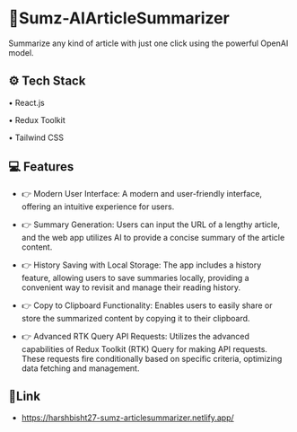
# 🤖Sumz-AIArticleSummarizer

Summarize any kind of article with just one click using the powerful OpenAI model.

## ⚙️ Tech Stack

• React.js




• Redux Toolkit

• Tailwind CSS





## 💻 Features

- 👉 Modern User Interface: A modern and user-friendly interface, offering an intuitive experience for users.

- 👉 Summary Generation: Users can input the URL of a lengthy article, and the web app utilizes AI to provide a concise summary of the article content.

- 👉 History Saving with Local Storage: The app includes a history feature, allowing users to save summaries locally, providing a convenient way to revisit and manage their reading history.

- 👉 Copy to Clipboard Functionality: Enables users to easily share or store the summarized content by copying it to their clipboard.

- 👉 Advanced RTK Query API Requests: Utilizes the advanced capabilities of Redux Toolkit (RTK) Query for making API requests. These requests fire conditionally based on specific criteria, optimizing data fetching and management.
## 🔗Link

- https://harshbisht27-sumz-articlesummarizer.netlify.app/
